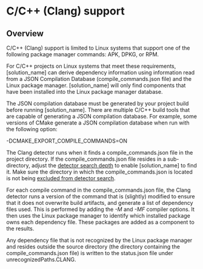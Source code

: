 # C/C++ (Clang) support

## Overview

C/C++ (Clang) support is limited to Linux systems that support one of the following
package manager commands: APK, DPKG, or RPM.

For C/C++ projects on Linux systems that meet these requirements, [solution_name] can derive
dependency information using information read from a JSON Compilation Database
(compile_commands.json file) and the Linux package manager.
[solution_name] will only find components that have been installed into the Linux package manager database.

The JSON compilation database
must be generated by your project build before running [solution_name].
There are multiple C/C++ build tools that are capable of generating a JSON compilation database.
For example, some versions of CMake generate a JSON compilation database
when run with the following option:

-DCMAKE_EXPORT_COMPILE_COMMANDS=ON

The Clang detector runs when it finds a compile_commands.json file
in the project directory. If the compile_commands.json file resides in a sub-directory,
adjust the [detector search depth](../properties/configuration/paths.md#detector-search-depth)
to enable [solution_name] to find it.
Make sure the directory in which the compile_commands.json is located is not
being [excluded from detector search](../downloadingandrunning/includingexcluding/directories.md).

For each compile command in the compile_commands.json file, the Clang detector
runs a version of the command that is (slightly) modified to ensure that it does
not overwrite build artifacts, and generate a list of dependency files used.
This is performed by adding the *-M* and *-MF* compiler options.
It then uses the Linux package manager to identify which installed package owns each
dependency file. These packages are added as a component to the results.

Any dependency file that is not recognized by the Linux package manager
and resides outside the source directory (the directory containing the
compile_commands.json file) is written to the status.json file under
unrecognizedPaths.CLANG.


